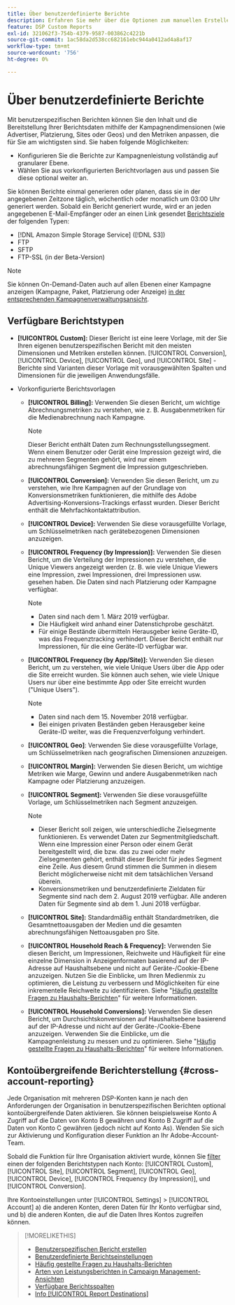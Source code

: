 ```yaml
---
title: Über benutzerdefinierte Berichte
description: Erfahren Sie mehr über die Optionen zum manuellen Erstellen benutzerdefinierter Berichte oder zum Verwenden vorkonfigurierter Berichtsvorlagen.
feature: DSP Custom Reports
exl-id: 321062f3-754b-4379-9587-003862c4221b
source-git-commit: 1ac58da2d538cc682161ebc944a0412ad4a8af17
workflow-type: tm+mt
source-wordcount: '756'
ht-degree: 0%

---
```


# Über benutzerdefinierte Berichte

Mit benutzerspezifischen Berichten können Sie den Inhalt und die Bereitstellung Ihrer Berichtsdaten mithilfe der Kampagnendimensionen (wie Advertiser, Platzierung, Sites oder Geos) und den Metriken anpassen, die für Sie am wichtigsten sind. Sie haben folgende Möglichkeiten:

* Konfigurieren Sie die Berichte zur Kampagnenleistung vollständig auf granularer Ebene.
* Wählen Sie aus vorkonfigurierten Berichtvorlagen aus und passen Sie diese optional weiter an.

Sie können Berichte einmal generieren oder planen, dass sie in der angegebenen Zeitzone täglich, wöchentlich oder monatlich um 03:00 Uhr generiert werden. Sobald ein Bericht generiert wurde, wird er an jeden angegebenen E-Mail-Empfänger oder an einen Link gesendet [Berichtsziele](/help/dsp/reports/report-destinations/report-destination-about.md) der folgenden Typen:

* [!DNL Amazon Simple Storage Service] ([!DNL S3])
* FTP
* SFTP
* FTP-SSL (in der Beta-Version)

>[!NOTE]
>
>Sie können On-Demand-Daten auch auf allen Ebenen einer Kampagne anzeigen (Kampagne, Paket, Platzierung oder Anzeige) [in der entsprechenden Kampagnenverwaltungsansicht](/help/dsp/campaign-management/reports/campaign-reports-about.md).

## Verfügbare Berichtstypen

* **[!UICONTROL Custom]:** Dieser Bericht ist eine leere Vorlage, mit der Sie Ihren eigenen benutzerspezifischen Bericht mit den meisten Dimensionen und Metriken erstellen können. [!UICONTROL Conversion], [!UICONTROL Device], [!UICONTROL Geo], und [!UICONTROL Site] -Berichte sind Varianten dieser Vorlage mit vorausgewählten Spalten und Dimensionen für die jeweiligen Anwendungsfälle.

* Vorkonfigurierte Berichtsvorlagen

   * **[!UICONTROL Billing]:** Verwenden Sie diesen Bericht, um wichtige Abrechnungsmetriken zu verstehen, wie z. B. Ausgabenmetriken für die Medienabrechnung nach Kampagne.

     >[!NOTE]
     >
     >Dieser Bericht enthält Daten zum Rechnungsstellungssegment. Wenn einem Benutzer oder Gerät eine Impression gezeigt wird, die zu mehreren Segmenten gehört, wird nur einem abrechnungsfähigen Segment die Impression gutgeschrieben.

   * **[!UICONTROL Conversion]:** Verwenden Sie diesen Bericht, um zu verstehen, wie Ihre Kampagnen auf der Grundlage von Konversionsmetriken funktionieren, die mithilfe des Adobe Advertising-Konversions-Trackings erfasst wurden. Dieser Bericht enthält die Mehrfachkontaktattribution.

   * **[!UICONTROL Device]:** Verwenden Sie diese vorausgefüllte Vorlage, um Schlüsselmetriken nach gerätebezogenen Dimensionen anzuzeigen.

   * **[!UICONTROL Frequency (by Impression)]:** Verwenden Sie diesen Bericht, um die Verteilung der Impressionen zu verstehen, die Unique Viewers angezeigt werden (z. B. wie viele Unique Viewers eine Impression, zwei Impressionen, drei Impressionen usw. gesehen haben. Die Daten sind nach Platzierung oder Kampagne verfügbar.

     >[!NOTE]
     >
     >* Daten sind nach dem 1. März 2019 verfügbar.
     >* Die Häufigkeit wird anhand einer Datenstichprobe geschätzt.
     >* Für einige Bestände übermitteln Herausgeber keine Geräte-ID, was das Frequenztracking verhindert. Dieser Bericht enthält nur Impressionen, für die eine Geräte-ID verfügbar war.

   * **[!UICONTROL Frequency (by App/Site)]:** Verwenden Sie diesen Bericht, um zu verstehen, wie viele Unique Users über die App oder die Site erreicht wurden. Sie können auch sehen, wie viele Unique Users nur über eine bestimmte App oder Site erreicht wurden (&quot;Unique Users&quot;).

     >[!NOTE]
     >
     >* Daten sind nach dem 15. November 2018 verfügbar.
     >* Bei einigen privaten Beständen geben Herausgeber keine Geräte-ID weiter, was die Frequenzverfolgung verhindert.

   * **[!UICONTROL Geo]**: Verwenden Sie diese vorausgefüllte Vorlage, um Schlüsselmetriken nach geografischen Dimensionen anzuzeigen.

   * **[!UICONTROL Margin]:** Verwenden Sie diesen Bericht, um wichtige Metriken wie Marge, Gewinn und andere Ausgabenmetriken nach Kampagne oder Platzierung anzuzeigen.

   * **[!UICONTROL Segment]:** Verwenden Sie diese vorausgefüllte Vorlage, um Schlüsselmetriken nach Segment anzuzeigen.

     >[!NOTE]
     >
     >* Dieser Bericht soll zeigen, wie unterschiedliche Zielsegmente funktionieren. Es verwendet Daten zur Segmentmitgliedschaft. Wenn eine Impression einer Person oder einem Gerät bereitgestellt wird, die bzw. das zu zwei oder mehr Zielsegmenten gehört, enthält dieser Bericht für jedes Segment eine Zeile. Aus diesem Grund stimmen die Summen in diesem Bericht möglicherweise nicht mit dem tatsächlichen Versand überein.
     >* Konversionsmetriken und benutzerdefinierte Zieldaten für Segmente sind nach dem 2. August 2019 verfügbar. Alle anderen Daten für Segmente sind ab dem 1. Juni 2018 verfügbar.

   * **[!UICONTROL Site]:** Standardmäßig enthält Standardmetriken, die Gesamtnettoausgaben der Medien und die gesamten abrechnungsfähigen Nettoausgaben pro Site.

   * **[!UICONTROL Household Reach & Frequency]:** Verwenden Sie diesen Bericht, um Impressionen, Reichweite und Häufigkeit für eine einzelne Dimension in Anzeigenformaten basierend auf der IP-Adresse auf Haushaltsebene und nicht auf Geräte-/Cookie-Ebene anzuzeigen. Nutzen Sie die Einblicke, um Ihren Medienmix zu optimieren, die Leistung zu verbessern und Möglichkeiten für eine inkrementelle Reichweite zu identifizieren. Siehe &quot;[Häufig gestellte Fragen zu Haushalts-Berichten](/help/dsp/reports/faq-household-report.md)&quot; für weitere Informationen.

   * **[!UICONTROL Household Conversions]:** Verwenden Sie diesen Bericht, um Durchsichtskonversionen auf Haushaltsebene basierend auf der IP-Adresse und nicht auf der Geräte-/Cookie-Ebene anzuzeigen. Verwenden Sie die Einblicke, um die Kampagnenleistung zu messen und zu optimieren. Siehe &quot;[Häufig gestellte Fragen zu Haushalts-Berichten](/help/dsp/reports/faq-household-report.md)&quot; für weitere Informationen.

## Kontoübergreifende Berichterstellung {#cross-account-reporting}

Jede Organisation mit mehreren DSP-Konten kann je nach den Anforderungen der Organisation in benutzerspezifischen Berichten optional kontoübergreifende Daten aktivieren. Sie können beispielsweise Konto A Zugriff auf die Daten von Konto B gewähren und Konto B Zugriff auf die Daten von Konto C gewähren (jedoch nicht auf Konto As). Wenden Sie sich zur Aktivierung und Konfiguration dieser Funktion an Ihr Adobe-Account-Team.

Sobald die Funktion für Ihre Organisation aktiviert wurde, können Sie [filter](report-settings.md) einen der folgenden Berichtstypen nach Konto:  [!UICONTROL Custom], [!UICONTROL Site], [!UICONTROL Segment], [!UICONTROL Geo], [!UICONTROL Device], [!UICONTROL Frequency (by Impression)], und [!UICONTROL Conversion].

Ihre Kontoeinstellungen unter [!UICONTROL Settings] > [!UICONTROL Account] a) die anderen Konten, deren Daten für Ihr Konto verfügbar sind, und b) die anderen Konten, die auf die Daten Ihres Kontos zugreifen können.

>[!MORELIKETHIS]
>
>* [Benutzerspezifischen Bericht erstellen](/help/dsp/reports/report-create.md)
>* [Benutzerdefinierte Berichtseinstellungen](/help/dsp/reports/report-settings.md)
>* [Häufig gestellte Fragen zu Haushalts-Berichten](/help/dsp/reports/faq-household-report.md)
>* [Arten von Leistungsberichten in Campaign Management-Ansichten](/help/dsp/campaign-management/reports/campaign-reports-about.md)
>* [Verfügbare Berichtsspalten](/help/dsp/reports/report-columns.md)
>* [Info [!UICONTROL Report Destinations]](/help/dsp/reports/report-destinations/report-destination-about.md)
